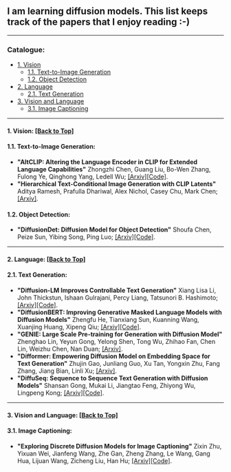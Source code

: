 ## I am learning diffusion models. This list keeps track of the papers that I enjoy reading :-)

****

<span id='all_catelogue'/>

### Catalogue:
* <a href='#vision'>1. Vision</a>
    * <a href='#image_generation'>1.1. Text-to-Image Generation</a>
    * <a href='#object_detection'>1.2. Object Detection</a>
* <a href='#language'>2. Language</a>
    * <a href='#text_generation'>2.1. Text Generation</a>
* <a href='#vision_and_language'>3. Vision and Language</a>
    * <a href='#image_captioning'>3.1. Image Captioning</a>


****

<span id='vision'/>

#### 1. Vision: <a href='#all_catelogue'>[Back to Top]</a>

<span id='image_generation'/>

#### 1.1. Text-to-Image Generation: 
* **"AltCLIP: Altering the Language Encoder in CLIP for Extended Language Capabilities"** Zhongzhi Chen, Guang Liu, Bo-Wen Zhang, Fulong Ye, Qinghong Yang, Ledell Wu; [[Arxiv]](https://arxiv.org/abs/2211.06679)[[Code]](https://github.com/FlagAI-Open/FlagAI/tree/master/examples/AltDiffusion).
* **"Hierarchical Text-Conditional Image Generation with CLIP Latents"** Aditya Ramesh, Prafulla Dhariwal, Alex Nichol, Casey Chu, Mark Chen; [[Arxiv]](https://arxiv.org/abs/2204.06125).



<span id='object_detection'/>

#### 1.2. Object Detection: 

* **"DiffusionDet: Diffusion Model for Object Detection"** Shoufa Chen, Peize Sun, Yibing Song, Ping Luo; [[Arxiv]](https://arxiv.org/abs/2211.09788)[[Code]](https://github.com/ShoufaChen/DiffusionDet).


****

<span id='language'/>

#### 2. Language: <a href='#all_catelogue'>[Back to Top]</a>

<span id='text_generation'/>

#### 2.1. Text Generation: 

* **"Diffusion-LM Improves Controllable Text Generation"** Xiang Lisa Li, John Thickstun, Ishaan Gulrajani, Percy Liang, Tatsunori B. Hashimoto; [[Arxiv]](https://arxiv.org/abs/2205.14217)[[Code]](https://github.com/xiangli1999/diffusion-lm).
* **"DiffusionBERT: Improving Generative Masked Language Models with Diffusion Models"** Zhengfu He, Tianxiang Sun, Kuanning Wang, Xuanjing Huang, Xipeng Qiu; [[Arxiv]](https://arxiv.org/pdf/2211.15029.pdf)[[Code]](https://github.com/Hzfinfdu/Diffusion-BERT).
* **"GENIE: Large Scale Pre-training for Generation with Diffusion Model"** Zhenghao Lin, Yeyun Gong, Yelong Shen, Tong Wu, Zhihao Fan, Chen Lin, Weizhu Chen, Nan Duan; [[Arxiv]](https://arxiv.org/pdf/2212.11685.pdf).
* **"Difformer: Empowering Diffusion Model on Embedding Space for Text Generation"** Zhujin Gao, Junliang Guo, Xu Tan, Yongxin Zhu, Fang Zhang, Jiang Bian, Linli Xu; [[Arxiv]](https://download.arxiv.org/pdf/2212.09412v1).
* **"DiffuSeq: Sequence to Sequence Text Generation with Diffusion Models"** Shansan Gong, Mukai Li, Jiangtao Feng, Zhiyong Wu, Lingpeng Kong; [[Arxiv]](https://arxiv.org/pdf/2210.08933.pdf)[[Code]](https://github.com/Shark-NLP/DiffuSeq).


****

<span id='vision_and_language'/>

#### 3. Vision and Language: <a href='#all_catelogue'>[Back to Top]</a>

<span id='image_captioning'/>

#### 3.1. Image Captioning: 

* **"Exploring Discrete Diffusion Models for Image Captioning"** Zixin Zhu, Yixuan Wei, Jianfeng Wang, Zhe Gan, Zheng Zhang, Le Wang, Gang Hua, Lijuan Wang, Zicheng Liu, Han Hu; [[Arxiv]](https://arxiv.org/abs/2211.11694)[[Code]](https://github.com/buxiangzhiren/DDCap).




